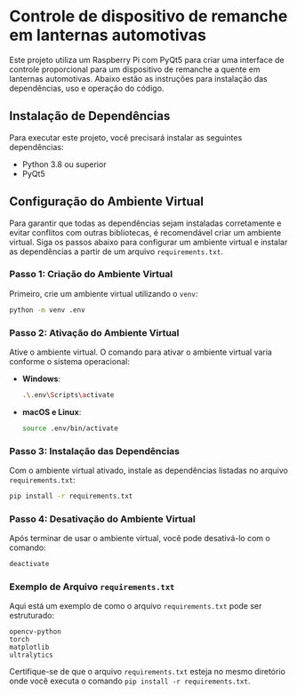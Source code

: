 # Controle de dispositivo de remanche em lanternas automotivas

Este projeto utiliza um Raspberry Pi com PyQt5 para criar uma interface de controle proporcional para um dispositivo de remanche a quente em lanternas automotivas. Abaixo estão as instruções para instalação das dependências, uso e operação do código.

## Instalação de Dependências

Para executar este projeto, você precisará instalar as seguintes dependências:

- Python 3.8 ou superior
- PyQt5

## Configuração do Ambiente Virtual

Para garantir que todas as dependências sejam instaladas corretamente e evitar conflitos com outras bibliotecas, é recomendável criar um ambiente virtual. Siga os passos abaixo para configurar um ambiente virtual e instalar as dependências a partir de um arquivo `requirements.txt`.

### Passo 1: Criação do Ambiente Virtual

Primeiro, crie um ambiente virtual utilizando o `venv`:

```bash
python -m venv .env
```

### Passo 2: Ativação do Ambiente Virtual

Ative o ambiente virtual. O comando para ativar o ambiente virtual varia conforme o sistema operacional:

- **Windows**:
    ```bash
    .\.env\Scripts\activate
    ```

- **macOS e Linux**:
    ```bash
    source .env/bin/activate
    ```

### Passo 3: Instalação das Dependências

Com o ambiente virtual ativado, instale as dependências listadas no arquivo `requirements.txt`:

```bash
pip install -r requirements.txt
```

### Passo 4: Desativação do Ambiente Virtual

Após terminar de usar o ambiente virtual, você pode desativá-lo com o comando:

```bash
deactivate
```

### Exemplo de Arquivo `requirements.txt`

Aqui está um exemplo de como o arquivo `requirements.txt` pode ser estruturado:

```
opencv-python
torch
matplotlib
ultralytics
```

Certifique-se de que o arquivo `requirements.txt` esteja no mesmo diretório onde você executa o comando `pip install -r requirements.txt`.
